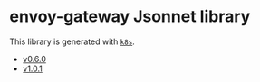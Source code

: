 # envoy-gateway Jsonnet library

This library is generated with [`k8s`](https://github.com/jsonnet-libs/k8s).

- [v0.6.0](v0.6.0/README.md)
- [v1.0.1](v1.0.1/README.md)
